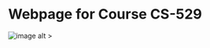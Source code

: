 # Webpage for Course CS-529
![image alt >](https://user-images.githubusercontent.com/90569118/188334750-a540005e-8d0f-4432-9c84-4103385bf69f.png)
